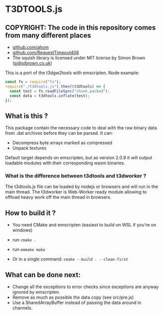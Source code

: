 # T3DTOOLS.js

## COPYRIGHT: The code in this repository comes from many different places

- [github.com/ahom](http://github.com/ahom)
- [github.com/RequestTimeout408](http://github.com/RequestTimeout408)
- The squish library is licensed under MIT license by Simon Brown (si@sjbrown.co.uk)

This is a port of the t3dgw2tools with emscripten.
Node example:

```javascript
const fs = require("fs");
require("./t3dtools.js").then((t3dtools) => {
  const test = fs.readFileSync("chunk.packed");
  const data = t3dtools.inflate(test);
});
```

## What is this ?

This package contain the necessary code to deal with the raw binary data from .dat archives before they can be parsed.
It can:

- Decompress byte arrays marked as compressed
- Unpack textures

Default target depends on emscripten, but as version 2.0.9 it will output loadable modules with their corresponding wasm binaries.

### What is the difference between t3dtools and t3dworker ?

The t3dtools.js file can be loaded by nodejs or browsers and will run in the main thread.
The t3dworker is Web-Worker ready module allowing to offload heavy work off the main thread in browsers.

## How to build it ?

- You need CMake and emscripten (easiest to build on WSL if you're on windows)
- run `cmake .`
- run `emmake make`

- Or in a single command: `cmake --build . --clean-first`

## What can be done next:

- Change all the exceptions to error checks since exceptions are anyway ignored by emscripten.
- Remove as much as possible the data copy (see src/pre.js)
- Use a SharedArrayBuffer instead of passing the data around in channels.

